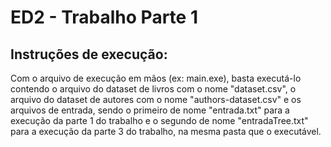 # ED2 - Trabalho Parte 1

## Instruções de execução:
Com o arquivo de execução em mãos (ex: main.exe), basta executá-lo contendo o arquivo do dataset de livros com o nome "dataset.csv", o arquivo do dataset de autores com o nome "authors-dataset.csv" e os arquivos de entrada, sendo o primeiro de nome "entrada.txt" para a execução da parte 1 do trabalho e o segundo de nome "entradaTree.txt" para a execução da parte 3 do trabalho, na mesma pasta que o executável.
